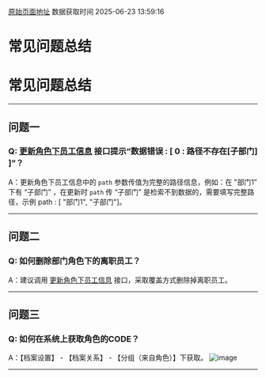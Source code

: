 [原始页面地址](https://docs.ekuaibao.com/docs/open-api/corporation/question-answer)
数据获取时间 2025-06-23 13:59:16

# 常见问题总结

# 常见问题总结  
  
* * *

## 问题一​

### Q: [更新角色下员工信息](/docs/open-api/corporation/update-roles) 接口提示“数据错误 : [ 0 : 路径不存在[子部门] ]”？​

A：更新角色下员工信息中的 `path` 参数传值为完整的路径信息，例如：在 "部门1” 下有 “子部门” ，在更新时 `path` 传 “子部门” 是检索不到数据的，需要填写完整路径，示例 path : [ "部门1", "子部门"]。

* * *

## 问题二​

### Q: 如何删除部门角色下的离职员工？​

A：建议调用 [更新角色下员工信息](/docs/open-api/corporation/update-roles) 接口，采取覆盖方式删除掉离职员工。

* * *

## 问题三​

### Q: 如何在系统上获取角色的CODE？​

A：【档案设置】 - 【档案关系】 - 【分组（来自角色）】下获取。 ![image](/assets/images/获取角色CODE-6292b1eb57caa79b44b54d0741f38047.png)

* * *
